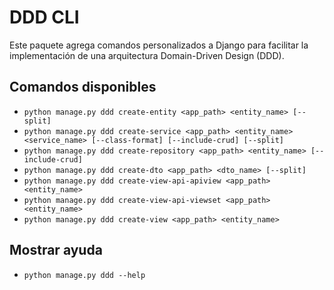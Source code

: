 # DDD CLI

Este paquete agrega comandos personalizados a Django para facilitar la implementación de una arquitectura Domain-Driven Design (DDD).

## Comandos disponibles

- `python manage.py ddd create-entity <app_path> <entity_name> [--split]`
- `python manage.py ddd create-service <app_path> <entity_name> <service_name> [--class-format] [--include-crud] [--split]`
- `python manage.py ddd create-repository <app_path> <entity_name> [--include-crud]`
- `python manage.py ddd create-dto <app_path> <dto_name> [--split]`
- `python manage.py ddd create-view-api-apiview <app_path> <entity_name>`
- `python manage.py ddd create-view-api-viewset <app_path> <entity_name>`
- `python manage.py ddd create-view <app_path> <entity_name>`

## Mostrar ayuda
- `python manage.py ddd --help`